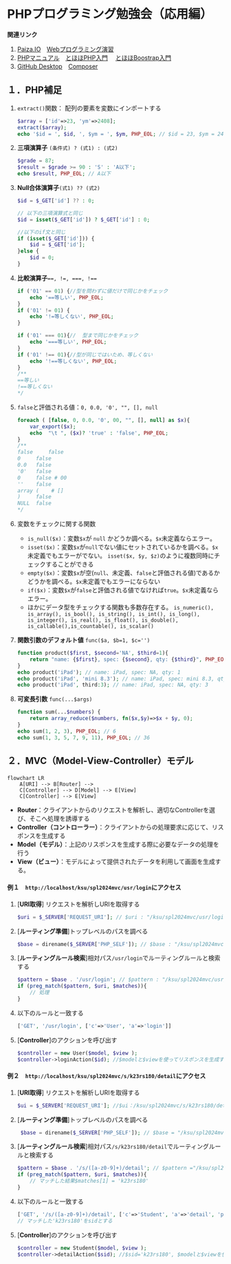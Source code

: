 # PHPプログラミング勉強会（応用編）


**関連リンク**
1. [Paiza.IO](https://paiza.io/ja/projects/new?language=php)　[Webプログラミング演習](http://www-dx.ip.kyusan-u.ac.jp/rs/site/r06wp/)
1. [PHPマニュアル](https://www.php.net/manual/ja/index.php)　[とほほPHP入門](https://www.tohoho-web.com/php/index.html)　 [とほほBoostrap入門](https://www.tohoho-web.com/bootstrap5/index.html)
1. [GitHub Desktop](https://docs.github.com/ja/desktop)　[Composer](https://getcomposer.org/download/)

## １．PHP補足

1. `extract()`関数： 配列の要素を変数にインポートする

    ```php
    $array = ['id'=>23, 'ym'=>2408];
    extract($array);
    echo '$id = ', $id, ', $ym = ', $ym, PHP_EOL; // $id = 23, $ym = 2408
    ```

1. **三項演算子** `(条件式) ? (式1) : (式2)`

   ```php
   $grade = 87;
   $result = $grade >= 90 : 'S' : 'A以下';
   echo $result, PHP_EOL; // A以下
   ```

1. **Null合体演算子**`(式1) ?? (式2)`

   ```php
   $id = $_GET['id'] ?? : 0;
   
   // 以下の三項演算式と同じ
   $id = isset($_GET['id']) ? $_GET['id'] : 0;
   
   //以下のif文と同じ
   if (isset($_GET['id'])) {
       $id = $_GET['id'];
   }else {
       $id = 0;
   }
   ```

1. **比較演算子**`==, !=, ===, !==`

   ```php
   if ('01' == 01) {//型を問わずに値だけで同じかをチェック
       echo '==等しい', PHP_EOL;
   }
   if ('01' != 01) {
       echo '!=等しくない', PHP_EOL;
   }
   
   if ('01' === 01){//  型まで同じかをチェック
       echo '===等しい', PHP_EOL;
   }
   if ('01' !== 01){//型が同じではいため、等しくない
       echo '!==等しくない', PHP_EOL;
   }
   /**
   ==等しい
   !==等しくない
   */
   ```
   
1. `false`と評価される値：`0, 0.0, '0', "", [], null `

   ```php
   foreach ( [false, 0, 0.0, '0', 00, "", [], null] as $x){
       var_export($x);
       echo  "\t ", ($x)? 'true' : 'false', PHP_EOL;
   }
   /**
   false	 false
   0	 false
   0.0	 false
   '0'	 false
   0	 false # 00
   ''	 false
   array (    # []
   )	 false
   NULL	 false
   */
   ```

1. 変数をチェックに関する関数

   - `is_null($x)`：変数`$x`が `null` かどうか調べる。`$x`未定義ならエラー。
   - `isset($x)`：変数`$x`が`null`でない値にセットされているかを調べる。`$x`未定義でもエラーがでない。
     `isset($x, $y, $z)`のように複数同時にチェックすることができる
   - `empty($x)`：変数`$x`が空(`null`、未定義、`false`と評価される値)であるかどうかを調べる。`$x`未定義でもエラーにならない
   - `if($x)`：変数`$x`が`false`と評価される値でなければ`true`。`$x`未定義ならエラー。
   - ほかにデータ型をチェックする関数も多数存在する。
     `is_numeric(), is_array(), is_bool(), is_string(), is_int(), is_long(), is_integer(), is_real(), is_float(), is_double(), is_callable(),is_countable(), is_scalar()`

1. **関数引数のデフォルト値** `func($a, $b=1, $c='')` 

   ```php
   function product($first, $second='NA', $third=1){
       return "name: {$first}, spec: {$second}, qty: {$third}", PHP_EOL;
   }
   echo product('iPad'); // name: iPad, spec: NA, qty: 1
   echo product('iPad', 'mini 8.3'); // name: iPad, spec: mini 8.3, qty: 1
   echo product('iPad', third:3); // name: iPad, spec: NA, qty: 3
   ```

1. **可変長引数** `func(...$args)`

   ```php
   function sum(...$numbers) {
       return array_reduce($numbers, fn($x,$y)=>$x + $y, 0);
   }
   echo sum(1, 2, 3), PHP_EOL; // 6
   echo sum(1, 3, 5, 7, 9, 11), PHP_EOL; // 36
   ```


## ２．MVC（Model-View-Controller）モデル


```mermaid
flowchart LR　
    A[URI] --> B[Router] --> 
    C[Controller] --> D[Model] --> E[View]
    C[Controller] --> E[View]
```

- **Router**：クライアントからのリクエストを解析し、適切なControllerを選び、そこへ処理を誘導する
- **Controller（コントローラー）**：クライアントからの処理要求に応じて、リスポンスを生成する
- **Model（モデル）**：上記のリスポンスを生成する際に必要なデータの処理を行う
- **View（ビュー）**：モデルによって提供されたデータを利用して画面を生成する。



#### 例１　`http://localhost/ksu/spl2024mvc/usr/login`にアクセス

1. [**URI取得**] リクエストを解析しURIを取得する

    ```php
    $uri = $_SERVER['REQUEST_URI']; // $uri : "/ksu/spl2024mvc/usr/login"
    ```

1. [**ルーティング準備**]トップレベルのパスを調べる

    ```php
    $base = direname($_SERVER['PHP_SELF']); // $base : "/ksu/spl2024mvc"
    ```

1. [**ルーティングルール検索**]相対パス`/usr/login`でルーティングルールと検索する

    ```php
    $pattern = $base . '/usr/login'; // $pattern : "/ksu/spl2024mvc/usr/login" 
    if (preg_match($pattern, $uri, $matches)){
        // 処理
    }
    ```

1. 以下のルールと一致する

    ```php
    ['GET', '/usr/login', ['c'=>'User', 'a'=>'login']]
    ```

1. [**Controller**]のアクションを呼び出す

    ```php
    $controller = new User($model, $view );
    $controller->loginAction($id); //$modelと$viewを使ってリスポンスを生成する
    ```

#### 例２　`http://localhost/ksu/spl2024mvc/s/k23rs180/detail`にアクセス

1. [**URI取得**] リクエストを解析しURIを取得する
   
   ```php
   $ui = $_SERVER['REQUEST_URI']; //$ui：/ksu/spl2024mvc/s/k23rs180/detail
   ```
   
1. [**ルーティング準備**]トップレベルのパスを調べる
   
   ```php
    $base = direname($_SERVER['PHP_SELF']); // $base = "/ksu/spl2024mvc"
   ```
   
1. [**ルーティングルール検索**]相対パス`/s/k23rs180/detail`でルーティングルールと検索する

    ```php
    $pattern = $base . '/s/([a-z0-9]+)/detail'; // $pattern ="/ksu/spl2024mvc/s/([a-z0-9]+)/detail" 
    if (preg_match($pattern, $uri, $matches)){
        // マッチした結果$matches[1] = 'k23rs180'
    }
    ```

1. 以下のルールと一致する

   ```php
   ['GET', '/s/([a-z0-9]+)/detail', ['c'=>'Student', 'a'=>'detail', 'p'=>['sid']]]
   // マッチした'k23rs180'をsidとする
1. [**Controller**]のアクションを呼び出す
    ```php
    $controller = new Student($model, $view );
    $controller->detailAction($sid); //$sid='k23rs180', $modelと$viewを使ってリスポンスを生成する